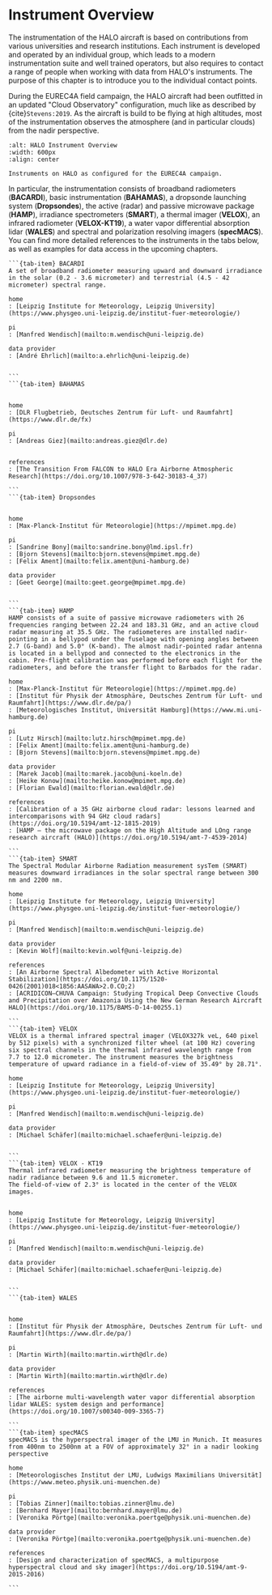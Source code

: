 # Instrument Overview

The instrumentation of the HALO aircraft is based on contributions from various universities and research institutions.
Each instrument is developed and operated by an individual group, which leads to a modern instrumentation suite and well trained operators, but also requires to contact a range of people when working with data from HALO's instruments.
The purpose of this chapter is to introduce you to the individual contact points.

During the EUREC4A field campaign, the HALO aircraft had been outfitted in an updated "Cloud Observatory" configuration, much like as described by {cite}`Stevens:2019`.
As the aircraft is build to be flying at high altitudes, most of the instrumentation observes the atmosphere (and in particular clouds) from the nadir perspective.

```{figure} figures/HALO_details.png
:alt: HALO Instrument Overview
:width: 600px
:align: center

Instruments on HALO as configured for the EUREC4A campaign.
```

In particular, the instrumentation consists of broadband radiometers (**BACARDI**), basic instrumentation (**BAHAMAS**), a dropsonde launching system (**Dropsondes**), the active (radar) and passive microwave package (**HAMP**), irradiance spectrometers (**SMART**), a thermal imager (**VELOX**), an infrared radiometer (**VELOX-KT19**), a water vapor differential absorption lidar (**WALES**) and spectral and polarization resolving imagers (**specMACS**).
You can find more detailed references to the instruments in the tabs below, as well as examples for data access in the upcoming chapters.

````{tab-set}
```{tab-item} BACARDI
A set of broadband radiometer measuring upward and downward irradiance in the solar (0.2 - 3.6 micrometer) and terrestrial (4.5 - 42 micrometer) spectral range.

home
: [Leipzig Institute for Meteorology, Leipzig University](https://www.physgeo.uni-leipzig.de/institut-fuer-meteorologie/)

pi
: [Manfred Wendisch](mailto:m.wendisch@uni-leipzig.de)

data provider
: [André Ehrlich](mailto:a.ehrlich@uni-leipzig.de)


```
```{tab-item} BAHAMAS


home
: [DLR Flugbetrieb, Deutsches Zentrum für Luft- und Raumfahrt](https://www.dlr.de/fx)

pi
: [Andreas Giez](mailto:andreas.giez@dlr.de)


references
: [The Transition From FALCON to HALO Era Airborne Atmospheric Research](https://doi.org/10.1007/978-3-642-30183-4_37)

```
```{tab-item} Dropsondes


home
: [Max-Planck-Institut für Meteorologie](https://mpimet.mpg.de)

pi
: [Sandrine Bony](mailto:sandrine.bony@lmd.ipsl.fr)
: [Bjorn Stevens](mailto:bjorn.stevens@mpimet.mpg.de)
: [Felix Ament](mailto:felix.ament@uni-hamburg.de)

data provider
: [Geet George](mailto:geet.george@mpimet.mpg.de)


```
```{tab-item} HAMP
HAMP consists of a suite of passive microwave radiometers with 26 frequencies ranging between 22.24 and 183.31 GHz, and an active cloud radar measuring at 35.5 GHz. The radiometeres are installed nadir-pointing in a bellypod under the fuselage with opening angles between 2.7 (G-band) and 5.0° (K-band). The almost nadir-pointed radar antenna is located in a bellypod and connected to the electronics in the cabin. Pre-flight calibration was performed before each flight for the radiometers, and before the transfer flight to Barbados for the radar.

home
: [Max-Planck-Institut für Meteorologie](https://mpimet.mpg.de)
: [Institut für Physik der Atmosphäre, Deutsches Zentrum für Luft- und Raumfahrt](https://www.dlr.de/pa/)
: [Meteorologisches Institut, Universität Hamburg](https://www.mi.uni-hamburg.de)

pi
: [Lutz Hirsch](mailto:lutz.hirsch@mpimet.mpg.de)
: [Felix Ament](mailto:felix.ament@uni-hamburg.de)
: [Bjorn Stevens](mailto:bjorn.stevens@mpimet.mpg.de)

data provider
: [Marek Jacob](mailto:marek.jacob@uni-koeln.de)
: [Heike Konow](mailto:heike.konow@mpimet.mpg.de)
: [Florian Ewald](mailto:florian.ewald@dlr.de)

references
: [Calibration of a 35 GHz airborne cloud radar: lessons learned and intercomparisons with 94 GHz cloud radars](https://doi.org/10.5194/amt-12-1815-2019)
: [HAMP – the microwave package on the High Altitude and LOng range research aircraft (HALO)](https://doi.org/10.5194/amt-7-4539-2014)

```
```{tab-item} SMART
The Spectral Modular Airborne Radiation measurement sysTem (SMART) measures downward irradiances in the solar spectral range between 300 nm and 2200 nm.

home
: [Leipzig Institute for Meteorology, Leipzig University](https://www.physgeo.uni-leipzig.de/institut-fuer-meteorologie/)

pi
: [Manfred Wendisch](mailto:m.wendisch@uni-leipzig.de)

data provider
: [Kevin Wolf](mailto:kevin.wolf@uni-leipzig.de)

references
: [An Airborne Spectral Albedometer with Active Horizontal Stabilization](https://doi.org/10.1175/1520-0426(2001)018<1856:AASAWA>2.0.CO;2)
: [ACRIDICON–CHUVA Campaign: Studying Tropical Deep Convective Clouds and Precipitation over Amazonia Using the New German Research Aircraft HALO](https://doi.org/10.1175/BAMS-D-14-00255.1)

```
```{tab-item} VELOX
VELOX is a thermal infrared spectral imager (VELOX327k veL, 640 pixel by 512 pixels) with a synchronized filter wheel (at 100 Hz) covering six spectral channels in the thermal infrared wavelength range from 7.7 to 12.0 micrometer. The instrument measures the brightness temperature of upward radiance in a field-of-view of 35.49° by 28.71°.

home
: [Leipzig Institute for Meteorology, Leipzig University](https://www.physgeo.uni-leipzig.de/institut-fuer-meteorologie/)

pi
: [Manfred Wendisch](mailto:m.wendisch@uni-leipzig.de)

data provider
: [Michael Schäfer](mailto:michael.schaefer@uni-leipzig.de)


```
```{tab-item} VELOX - KT19
Thermal infrared radiometer measuring the brightness temperature of nadir radiance between 9.6 and 11.5 micrometer. 
The field-of-view of 2.3° is located in the center of the VELOX images.


home
: [Leipzig Institute for Meteorology, Leipzig University](https://www.physgeo.uni-leipzig.de/institut-fuer-meteorologie/)

pi
: [Manfred Wendisch](mailto:m.wendisch@uni-leipzig.de)

data provider
: [Michael Schäfer](mailto:michael.schaefer@uni-leipzig.de)


```
```{tab-item} WALES


home
: [Institut für Physik der Atmosphäre, Deutsches Zentrum für Luft- und Raumfahrt](https://www.dlr.de/pa/)

pi
: [Martin Wirth](mailto:martin.wirth@dlr.de)

data provider
: [Martin Wirth](mailto:martin.wirth@dlr.de)

references
: [The airborne multi-wavelength water vapor differential absorption lidar WALES: system design and performance](https://doi.org/10.1007/s00340-009-3365-7)

```
```{tab-item} specMACS
specMACS is the hyperspectral imager of the LMU in Munich. It measures from 400nm to 2500nm at a FOV of approximately 32° in a nadir looking perspective

home
: [Meteorologisches Institut der LMU, Ludwigs Maximilians Universität](https://www.meteo.physik.uni-muenchen.de)

pi
: [Tobias Zinner](mailto:tobias.zinner@lmu.de)
: [Bernhard Mayer](mailto:bernhard.mayer@lmu.de)
: [Veronika Pörtge](mailto:veronika.poertge@physik.uni-muenchen.de)

data provider
: [Veronika Pörtge](mailto:veronika.poertge@physik.uni-muenchen.de)

references
: [Design and characterization of specMACS, a multipurpose hyperspectral cloud and sky imager](https://doi.org/10.5194/amt-9-2015-2016)

```
````
